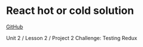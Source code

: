 # React hot or cold solution

[GitHub](https://github.com/Thinkful-Ed/react-hot-cold)

Unit 2 / Lesson 2 / Project 2
Challenge: Testing Redux